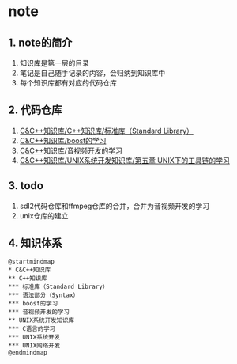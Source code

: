 # note

## 1. note的简介

1. 知识库是第一层的目录
2. 笔记是自己随手记录的内容，会归纳到知识库中
3. 每个知识库都有对应的代码仓库

## 2. 代码仓库

1. [C&C++知识库/C++知识库/标准库（Standard Library）](https://github.com/ZhanghHaoDev/std_stu)
2. [C&C++知识库/boost的学习](https://github.com/ZhanghHaoDev/boost_stu)
3. [C&C++知识库/音视频开发的学习]()
4. [C&C++知识库/UNIX系统开发知识库/第五章 UNIX下的工具链的学习](https://github.com/ZhanghHaoDev/cmake)

## 3. todo

1. sdl2代码仓库和ffmpeg仓库的合并，合并为音视频开发的学习
2. unix仓库的建立

## 4. 知识体系

```plantuml
@startmindmap
* C&C++知识库
** C++知识库
*** 标准库（Standard Library）
*** 语法部分（Syntax）
*** boost的学习
*** 音视频开发的学习
** UNIX系统开发知识库
*** C语言的学习
*** UNIX系统开发
*** UNIX网络开发
@endmindmap
```